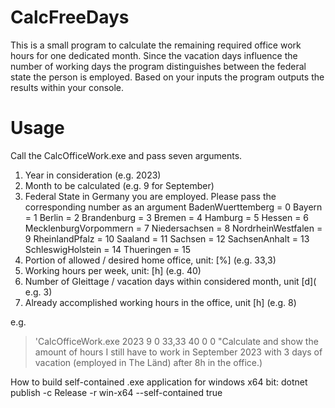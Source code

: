 # CalcFreeDays

This is a small program to calculate the remaining required office work hours for one dedicated month.
Since the vacation days influence the number of working days the program distinguishes between the federal state the person is employed.
Based on your inputs the program outputs the results within your console.

# Usage 

Call the CalcOfficeWork.exe and pass seven arguments. 

1. Year in consideration (e.g. 2023)
2. Month to be calculated (e.g. 9 for September)
3. Federal State in Germany you are employed. Please pass the corresponding number as an argument 
      BadenWuerttemberg     = 0
      Bayern                = 1
      Berlin                = 2
      Brandenburg           = 3
      Bremen                = 4
      Hamburg               = 5
      Hessen                = 6
      MecklenburgVorpommern = 7
      Niedersachsen         = 8
      NordrheinWestfalen    = 9
      RheinlandPfalz        = 10
      Saaland               = 11
      Sachsen               = 12
      SachsenAnhalt         = 13
      SchleswigHolstein     = 14
      Thueringen            = 15
4. Portion of allowed / desired home office, unit: [%] (e.g. 33,3)
5. Working hours per week, unit: [h] (e.g. 40)
6. Number of Gleittage / vacation days within considered month, unit [d]( e.g. 3)
7. Already accomplished working hours in the office, unit [h] (e.g. 8)

e.g. 
>'CalcOfficeWork.exe 2023 9 0 33,33 40 0 0
"Calculate and show the amount of hours I still have to work in September 2023 with 3 days of vacation (employed in The Länd) after 8h in the office.)


How to build self-contained .exe application for windows x64 bit: 
dotnet publish -c Release -r win-x64 --self-contained true

